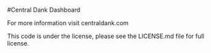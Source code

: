 #Central Dank Dashboard

For more information visit centraldank.com

This code is under the license, please see the LICENSE.md file for full license.